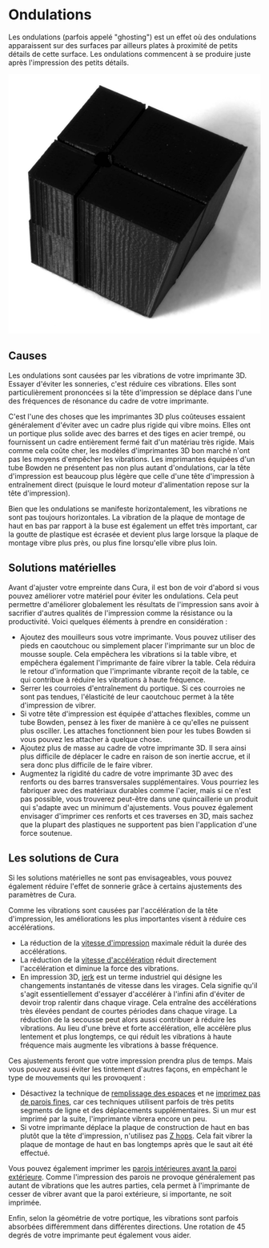 Ondulations
====
Les ondulations (parfois appelé "ghosting") est un effet où des ondulations apparaissent sur des surfaces par ailleurs plates à proximité de petits détails de cette surface. Les ondulations commencent à se produire juste après l'impression des petits détails.

![Ondulations sur la surface](../../../articles/images/ringing.jpg)

Causes
----
Les ondulations sont causées par les vibrations de votre imprimante 3D. Essayer d'éviter les sonneries, c'est réduire ces vibrations. Elles sont particulièrement prononcées si la tête d'impression se déplace dans l'une des fréquences de résonance du cadre de votre imprimante.

C'est l'une des choses que les imprimantes 3D plus coûteuses essaient généralement d'éviter avec un cadre plus rigide qui vibre moins. Elles ont un portique plus solide avec des barres et des tiges en acier trempé, ou fournissent un cadre entièrement fermé fait d'un matériau très rigide. Mais comme cela coûte cher, les modèles d'imprimantes 3D bon marché n'ont pas les moyens d'empêcher les vibrations. Les imprimantes équipées d'un tube Bowden ne présentent pas non plus autant d'ondulations, car la tête d'impression est beaucoup plus légère que celle d'une tête d'impression à entraînement direct (puisque le lourd moteur d'alimentation repose sur la tête d'impression).

Bien que les ondulations se manifeste horizontalement, les vibrations ne sont pas toujours horizontales. La vibration de la plaque de montage de haut en bas par rapport à la buse est également un effet très important, car la goutte de plastique est écrasée et devient plus large lorsque la plaque de montage vibre plus près, ou plus fine lorsqu'elle vibre plus loin.

Solutions matérielles
----
Avant d'ajuster votre empreinte dans Cura, il est bon de voir d'abord si vous pouvez améliorer votre matériel pour éviter les ondulations. Cela peut permettre d'améliorer globalement les résultats de l'impression sans avoir à sacrifier d'autres qualités de l'impression comme la résistance ou la productivité. Voici quelques éléments à prendre en considération :
* Ajoutez des mouilleurs sous votre imprimante. Vous pouvez utiliser des pieds en caoutchouc ou simplement placer l'imprimante sur un bloc de mousse souple. Cela empêchera les vibrations si la table vibre, et empêchera également l'imprimante de faire vibrer la table. Cela réduira le retour d'information que l'imprimante vibrante reçoit de la table, ce qui contribue à réduire les vibrations à haute fréquence.
* Serrer les courroies d'entraînement du portique. Si ces courroies ne sont pas tendues, l'élasticité de leur caoutchouc permet à la tête d'impression de vibrer.
* Si votre tête d'impression est équipée d'attaches flexibles, comme un tube Bowden, pensez à les fixer de manière à ce qu'elles ne puissent plus osciller. Les attaches fonctionnent bien pour les tubes Bowden si vous pouvez les attacher à quelque chose.
* Ajoutez plus de masse au cadre de votre imprimante 3D. Il sera ainsi plus difficile de déplacer le cadre en raison de son inertie accrue, et il sera donc plus difficile de le faire vibrer.
* Augmentez la rigidité du cadre de votre imprimante 3D avec des renforts ou des barres transversales supplémentaires. Vous pourriez les fabriquer avec des matériaux durables comme l'acier, mais si ce n'est pas possible, vous trouverez peut-être dans une quincaillerie un produit qui s'adapte avec un minimum d'ajustements. Vous pouvez également envisager d'imprimer ces renforts et ces traverses en 3D, mais sachez que la plupart des plastiques ne supportent pas bien l'application d'une force soutenue.

Les solutions de Cura
----
Si les solutions matérielles ne sont pas envisageables, vous pouvez également réduire l'effet de sonnerie grâce à certains ajustements des paramètres de Cura.

Comme les vibrations sont causées par l'accélération de la tête d'impression, les améliorations les plus importantes visent à réduire ces accélérations.
* La réduction de la [vitesse d'impression](../speed/speed_print.md)  maximale réduit la durée des accélérations.
* La réduction de la [vitesse d'accélération](../speed/acceleration_print.md) réduit directement l'accélération et diminue la force des vibrations.
* En impression 3D, [jerk](../speed/jerk_print.md) est un terme industriel qui désigne les changements instantanés de vitesse dans les virages. Cela signifie qu'il s'agit essentiellement d'essayer d'accélérer à l'infini afin d'éviter de devoir trop ralentir dans chaque virage. Cela entraîne des accélérations très élevées pendant de courtes périodes dans chaque virage. La réduction de la secousse peut alors aussi contribuer à réduire les vibrations. Au lieu d'une brève et forte accélération, elle accélère plus lentement et plus longtemps, ce qui réduit les vibrations à haute fréquence mais augmente les vibrations à basse fréquence.

Ces ajustements feront que votre impression prendra plus de temps. Mais vous pouvez aussi éviter les tintement d'autres façons, en empêchant le type de mouvements qui les provoquent :
* Désactivez la technique de [remplissage des espaces](../shell/fill_perimeter_gaps.md) et ne [imprimez pas de parois fines](../shell/fill_outline_gaps.md), car ces techniques utilisent parfois de très petits segments de ligne et des déplacements supplémentaires. Si un mur est imprimé par la suite, l'imprimante vibrera encore un peu.
* Si votre imprimante déplace la plaque de construction de haut en bas plutôt que la tête d'impression, n'utilisez pas [Z hops](../travel/retraction_hop_enabled.md). Cela fait vibrer la plaque de montage de haut en bas longtemps après que le saut ait été effectué.

Vous pouvez également imprimer les [parois intérieures avant la paroi extérieure](../shell/outer_inset_first.md). Comme l'impression des parois ne provoque généralement pas autant de vibrations que les autres parties, cela permet à l'imprimante de cesser de vibrer avant que la paroi extérieure, si importante, ne soit imprimée.

Enfin, selon la géométrie de votre portique, les vibrations sont parfois absorbées différemment dans différentes directions. Une rotation de 45 degrés de votre imprimante peut également vous aider. 
